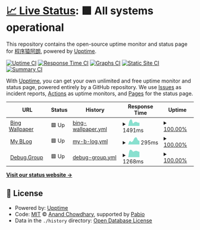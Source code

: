 # [📈 Live Status](https://niumoo.github.io/upptime): <!--live status--> **🟩 All systems operational**

This repository contains the open-source uptime monitor and status page for [程序猿阿朗](https://www.wdbyte.com/), powered by [Upptime](https://github.com/upptime/upptime).

[![Uptime CI](https://github.com/niumoo/upptime/workflows/Uptime%20CI/badge.svg)](https://github.com/niumoo/upptime/actions?query=workflow%3A%22Uptime+CI%22)
[![Response Time CI](https://github.com/niumoo/upptime/workflows/Response%20Time%20CI/badge.svg)](https://github.com/niumoo/upptime/actions?query=workflow%3A%22Response+Time+CI%22)
[![Graphs CI](https://github.com/niumoo/upptime/workflows/Graphs%20CI/badge.svg)](https://github.com/niumoo/upptime/actions?query=workflow%3A%22Graphs+CI%22)
[![Static Site CI](https://github.com/niumoo/upptime/workflows/Static%20Site%20CI/badge.svg)](https://github.com/niumoo/upptime/actions?query=workflow%3A%22Static+Site+CI%22)
[![Summary CI](https://github.com/niumoo/upptime/workflows/Summary%20CI/badge.svg)](https://github.com/niumoo/upptime/actions?query=workflow%3A%22Summary+CI%22)

With [Upptime](https://upptime.js.org), you can get your own unlimited and free uptime monitor and status page, powered entirely by a GitHub repository. We use [Issues](https://github.com/niumoo/upptime/issues) as incident reports, [Actions](https://github.com/niumoo/upptime/actions) as uptime monitors, and [Pages](https://niumoo.github.io/upptime) for the status page.

<!--start: status pages-->
<!-- This summary is generated by Upptime (https://github.com/upptime/upptime) -->
<!-- Do not edit this manually, your changes will be overwritten -->
<!-- prettier-ignore -->
| URL | Status | History | Response Time | Uptime |
| --- | ------ | ------- | ------------- | ------ |
| <img alt="" src="https://icons.duckduckgo.com/ip3/bing.wdbyte.com.ico" height="13"> [Bing Wallpaper](https://bing.wdbyte.com) | 🟩 Up | [bing-wallpaper.yml](https://github.com/niumoo/upptime/commits/HEAD/history/bing-wallpaper.yml) | <details><summary><img alt="Response time graph" src="./graphs/bing-wallpaper/response-time-week.png" height="20"> 1491ms</summary><br><a href="https://niumoo.github.io/upptime/history/bing-wallpaper"><img alt="Response time 1678" src="https://img.shields.io/endpoint?url=https%3A%2F%2Fraw.githubusercontent.com%2Fniumoo%2Fupptime%2FHEAD%2Fapi%2Fbing-wallpaper%2Fresponse-time.json"></a><br><a href="https://niumoo.github.io/upptime/history/bing-wallpaper"><img alt="24-hour response time 1257" src="https://img.shields.io/endpoint?url=https%3A%2F%2Fraw.githubusercontent.com%2Fniumoo%2Fupptime%2FHEAD%2Fapi%2Fbing-wallpaper%2Fresponse-time-day.json"></a><br><a href="https://niumoo.github.io/upptime/history/bing-wallpaper"><img alt="7-day response time 1491" src="https://img.shields.io/endpoint?url=https%3A%2F%2Fraw.githubusercontent.com%2Fniumoo%2Fupptime%2FHEAD%2Fapi%2Fbing-wallpaper%2Fresponse-time-week.json"></a><br><a href="https://niumoo.github.io/upptime/history/bing-wallpaper"><img alt="30-day response time 1693" src="https://img.shields.io/endpoint?url=https%3A%2F%2Fraw.githubusercontent.com%2Fniumoo%2Fupptime%2FHEAD%2Fapi%2Fbing-wallpaper%2Fresponse-time-month.json"></a><br><a href="https://niumoo.github.io/upptime/history/bing-wallpaper"><img alt="1-year response time 1678" src="https://img.shields.io/endpoint?url=https%3A%2F%2Fraw.githubusercontent.com%2Fniumoo%2Fupptime%2FHEAD%2Fapi%2Fbing-wallpaper%2Fresponse-time-year.json"></a></details> | <details><summary><a href="https://niumoo.github.io/upptime/history/bing-wallpaper">100.00%</a></summary><a href="https://niumoo.github.io/upptime/history/bing-wallpaper"><img alt="All-time uptime 100.00%" src="https://img.shields.io/endpoint?url=https%3A%2F%2Fraw.githubusercontent.com%2Fniumoo%2Fupptime%2FHEAD%2Fapi%2Fbing-wallpaper%2Fuptime.json"></a><br><a href="https://niumoo.github.io/upptime/history/bing-wallpaper"><img alt="24-hour uptime 100.00%" src="https://img.shields.io/endpoint?url=https%3A%2F%2Fraw.githubusercontent.com%2Fniumoo%2Fupptime%2FHEAD%2Fapi%2Fbing-wallpaper%2Fuptime-day.json"></a><br><a href="https://niumoo.github.io/upptime/history/bing-wallpaper"><img alt="7-day uptime 100.00%" src="https://img.shields.io/endpoint?url=https%3A%2F%2Fraw.githubusercontent.com%2Fniumoo%2Fupptime%2FHEAD%2Fapi%2Fbing-wallpaper%2Fuptime-week.json"></a><br><a href="https://niumoo.github.io/upptime/history/bing-wallpaper"><img alt="30-day uptime 100.00%" src="https://img.shields.io/endpoint?url=https%3A%2F%2Fraw.githubusercontent.com%2Fniumoo%2Fupptime%2FHEAD%2Fapi%2Fbing-wallpaper%2Fuptime-month.json"></a><br><a href="https://niumoo.github.io/upptime/history/bing-wallpaper"><img alt="1-year uptime 100.00%" src="https://img.shields.io/endpoint?url=https%3A%2F%2Fraw.githubusercontent.com%2Fniumoo%2Fupptime%2FHEAD%2Fapi%2Fbing-wallpaper%2Fuptime-year.json"></a></details>
| <img alt="" src="https://icons.duckduckgo.com/ip3/www.wdbyte.com.ico" height="13"> [My BLog](https://www.wdbyte.com) | 🟩 Up | [my-b-log.yml](https://github.com/niumoo/upptime/commits/HEAD/history/my-b-log.yml) | <details><summary><img alt="Response time graph" src="./graphs/my-b-log/response-time-week.png" height="20"> 295ms</summary><br><a href="https://niumoo.github.io/upptime/history/my-b-log"><img alt="Response time 243" src="https://img.shields.io/endpoint?url=https%3A%2F%2Fraw.githubusercontent.com%2Fniumoo%2Fupptime%2FHEAD%2Fapi%2Fmy-b-log%2Fresponse-time.json"></a><br><a href="https://niumoo.github.io/upptime/history/my-b-log"><img alt="24-hour response time 223" src="https://img.shields.io/endpoint?url=https%3A%2F%2Fraw.githubusercontent.com%2Fniumoo%2Fupptime%2FHEAD%2Fapi%2Fmy-b-log%2Fresponse-time-day.json"></a><br><a href="https://niumoo.github.io/upptime/history/my-b-log"><img alt="7-day response time 295" src="https://img.shields.io/endpoint?url=https%3A%2F%2Fraw.githubusercontent.com%2Fniumoo%2Fupptime%2FHEAD%2Fapi%2Fmy-b-log%2Fresponse-time-week.json"></a><br><a href="https://niumoo.github.io/upptime/history/my-b-log"><img alt="30-day response time 258" src="https://img.shields.io/endpoint?url=https%3A%2F%2Fraw.githubusercontent.com%2Fniumoo%2Fupptime%2FHEAD%2Fapi%2Fmy-b-log%2Fresponse-time-month.json"></a><br><a href="https://niumoo.github.io/upptime/history/my-b-log"><img alt="1-year response time 243" src="https://img.shields.io/endpoint?url=https%3A%2F%2Fraw.githubusercontent.com%2Fniumoo%2Fupptime%2FHEAD%2Fapi%2Fmy-b-log%2Fresponse-time-year.json"></a></details> | <details><summary><a href="https://niumoo.github.io/upptime/history/my-b-log">100.00%</a></summary><a href="https://niumoo.github.io/upptime/history/my-b-log"><img alt="All-time uptime 100.00%" src="https://img.shields.io/endpoint?url=https%3A%2F%2Fraw.githubusercontent.com%2Fniumoo%2Fupptime%2FHEAD%2Fapi%2Fmy-b-log%2Fuptime.json"></a><br><a href="https://niumoo.github.io/upptime/history/my-b-log"><img alt="24-hour uptime 100.00%" src="https://img.shields.io/endpoint?url=https%3A%2F%2Fraw.githubusercontent.com%2Fniumoo%2Fupptime%2FHEAD%2Fapi%2Fmy-b-log%2Fuptime-day.json"></a><br><a href="https://niumoo.github.io/upptime/history/my-b-log"><img alt="7-day uptime 100.00%" src="https://img.shields.io/endpoint?url=https%3A%2F%2Fraw.githubusercontent.com%2Fniumoo%2Fupptime%2FHEAD%2Fapi%2Fmy-b-log%2Fuptime-week.json"></a><br><a href="https://niumoo.github.io/upptime/history/my-b-log"><img alt="30-day uptime 100.00%" src="https://img.shields.io/endpoint?url=https%3A%2F%2Fraw.githubusercontent.com%2Fniumoo%2Fupptime%2FHEAD%2Fapi%2Fmy-b-log%2Fuptime-month.json"></a><br><a href="https://niumoo.github.io/upptime/history/my-b-log"><img alt="1-year uptime 100.00%" src="https://img.shields.io/endpoint?url=https%3A%2F%2Fraw.githubusercontent.com%2Fniumoo%2Fupptime%2FHEAD%2Fapi%2Fmy-b-log%2Fuptime-year.json"></a></details>
| <img alt="" src="https://icons.duckduckgo.com/ip3/debug.group.ico" height="13"> [Debug.Group](https://debug.group) | 🟩 Up | [debug-group.yml](https://github.com/niumoo/upptime/commits/HEAD/history/debug-group.yml) | <details><summary><img alt="Response time graph" src="./graphs/debug-group/response-time-week.png" height="20"> 1268ms</summary><br><a href="https://niumoo.github.io/upptime/history/debug-group"><img alt="Response time 1353" src="https://img.shields.io/endpoint?url=https%3A%2F%2Fraw.githubusercontent.com%2Fniumoo%2Fupptime%2FHEAD%2Fapi%2Fdebug-group%2Fresponse-time.json"></a><br><a href="https://niumoo.github.io/upptime/history/debug-group"><img alt="24-hour response time 1219" src="https://img.shields.io/endpoint?url=https%3A%2F%2Fraw.githubusercontent.com%2Fniumoo%2Fupptime%2FHEAD%2Fapi%2Fdebug-group%2Fresponse-time-day.json"></a><br><a href="https://niumoo.github.io/upptime/history/debug-group"><img alt="7-day response time 1268" src="https://img.shields.io/endpoint?url=https%3A%2F%2Fraw.githubusercontent.com%2Fniumoo%2Fupptime%2FHEAD%2Fapi%2Fdebug-group%2Fresponse-time-week.json"></a><br><a href="https://niumoo.github.io/upptime/history/debug-group"><img alt="30-day response time 1345" src="https://img.shields.io/endpoint?url=https%3A%2F%2Fraw.githubusercontent.com%2Fniumoo%2Fupptime%2FHEAD%2Fapi%2Fdebug-group%2Fresponse-time-month.json"></a><br><a href="https://niumoo.github.io/upptime/history/debug-group"><img alt="1-year response time 1353" src="https://img.shields.io/endpoint?url=https%3A%2F%2Fraw.githubusercontent.com%2Fniumoo%2Fupptime%2FHEAD%2Fapi%2Fdebug-group%2Fresponse-time-year.json"></a></details> | <details><summary><a href="https://niumoo.github.io/upptime/history/debug-group">100.00%</a></summary><a href="https://niumoo.github.io/upptime/history/debug-group"><img alt="All-time uptime 99.92%" src="https://img.shields.io/endpoint?url=https%3A%2F%2Fraw.githubusercontent.com%2Fniumoo%2Fupptime%2FHEAD%2Fapi%2Fdebug-group%2Fuptime.json"></a><br><a href="https://niumoo.github.io/upptime/history/debug-group"><img alt="24-hour uptime 100.00%" src="https://img.shields.io/endpoint?url=https%3A%2F%2Fraw.githubusercontent.com%2Fniumoo%2Fupptime%2FHEAD%2Fapi%2Fdebug-group%2Fuptime-day.json"></a><br><a href="https://niumoo.github.io/upptime/history/debug-group"><img alt="7-day uptime 100.00%" src="https://img.shields.io/endpoint?url=https%3A%2F%2Fraw.githubusercontent.com%2Fniumoo%2Fupptime%2FHEAD%2Fapi%2Fdebug-group%2Fuptime-week.json"></a><br><a href="https://niumoo.github.io/upptime/history/debug-group"><img alt="30-day uptime 99.86%" src="https://img.shields.io/endpoint?url=https%3A%2F%2Fraw.githubusercontent.com%2Fniumoo%2Fupptime%2FHEAD%2Fapi%2Fdebug-group%2Fuptime-month.json"></a><br><a href="https://niumoo.github.io/upptime/history/debug-group"><img alt="1-year uptime 99.92%" src="https://img.shields.io/endpoint?url=https%3A%2F%2Fraw.githubusercontent.com%2Fniumoo%2Fupptime%2FHEAD%2Fapi%2Fdebug-group%2Fuptime-year.json"></a></details>

<!--end: status pages-->

[**Visit our status website →**](https://niumoo.github.io/upptime)

## 📄 License

- Powered by: [Upptime](https://github.com/upptime/upptime)
- Code: [MIT](./LICENSE) © [Anand Chowdhary](https://anandchowdhary.com), supported by [Pabio](https://pabio.com)
- Data in the `./history` directory: [Open Database License](https://opendatacommons.org/licenses/odbl/1-0/)
